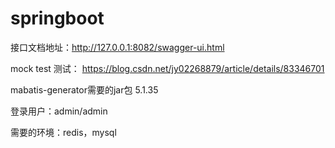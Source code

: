 # springboot


    
接口文档地址：http://127.0.0.1:8082/swagger-ui.html



mock test 测试： https://blog.csdn.net/jy02268879/article/details/83346701


mabatis-generator需要的jar包 5.1.35


登录用户：admin/admin






需要的环境：redis，mysql
